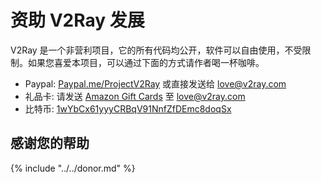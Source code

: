 # 资助 V2Ray 发展

V2Ray 是一个非营利项目，它的所有代码均公开，软件可以自由使用，不受限制。如果您喜爱本项目，可以通过下面的方式请作者喝一杯咖啡。

* Paypal: [Paypal.me/ProjectV2Ray](https://www.paypal.me/ProjectV2Ray/25) 或直接发送给 love@v2ray.com
* 礼品卡: 请发送 [Amazon Gift Cards](https://www.amazon.com/Amazon-Amazon-com-eGift-Cards/dp/BT00DC6QU4) 至 love@v2ray.com
* 比特币: [1wYbCx61yyyCRBqV91NnfZfDEmc8doqSx](https://blockchain.info/address/1wYbCx61yyyCRBqV91NnfZfDEmc8doqSx)

## 感谢您的帮助

{% include "../../donor.md" %}